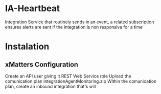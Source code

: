 # IA-Heartbeat
Integration Service that routinely sends in an event, a related subscription ensures alerts are sent if the integration is non responsive for a time

# Instalation

## xMatters Configuration
Create an API user giving it REST Web Service role
Upload the comunication plan IntegrationAgentMonitoring.zip
Within the comunication plan, create an inbound integration that's will 

